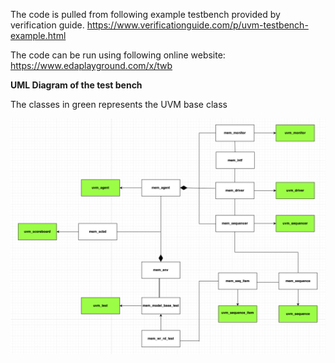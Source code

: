 The code is pulled from following example testbench provided by verification guide.
https://www.verificationguide.com/p/uvm-testbench-example.html

The code can be run using following online website:
https://www.edaplayground.com/x/twb

**UML Diagram of the test bench**

The classes in green represents the UVM base class

![alt text](https://github.com/ams2378/CSCI_5448/blob/master/presentation/code/UML.png?raw=true)
